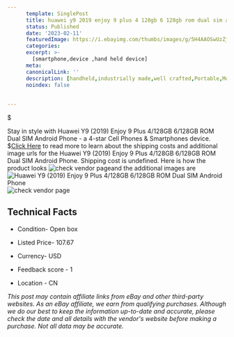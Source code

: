 ```yaml
---
      template: SinglePost
      title: huawei y9 2019 enjoy 9 plus 4 128gb 6 128gb rom dual sim android phone
      status: Published
      date: '2023-02-11'
      featuredImage: https://i.ebayimg.com/thumbs/images/g/5H4AAOSwUzZjtZBA/s-l225.jpg
      categories: 
      excerpt: >-
        [smartphone,device ,hand held device]
      meta:
      canonicalLink: ''
      description: [handheld,industrially made,well crafted,Portable,Mobile,Compact,Convenient,Lightweight,Maneuverable,Man-portable,Miniature,Carriable,Hand-held,Light,Holdable,Transportable,Mobile device,Pocket-sized,On-the-go,Wireless,Cordless,Compact size,Convenient size, smartphone,device ,hand held device]
      noindex: false
      
        
---
```

$

Stay in style with Huawei Y9 (2019) Enjoy 9 Plus 4/128GB 6/128GB ROM Dual SIM Android Phone - a 4-star Cell Phones & Smartphones device.
$[Click Here](https://www.ebay.com/itm/314383014789?hash=item4932b01b85%3Ag%3A5H4AAOSwUzZjtZBA&mkevt=1&mkcid=1&mkrid=711-53200-19255-0&campid=%253CePNCampaignId%253E&customid=%253CreferenceId%253E&toolid=10049) to read more to learn about the shipping costs and additional image urls for the Huawei Y9 (2019) Enjoy 9 Plus 4/128GB 6/128GB ROM Dual SIM Android Phone. Shipping cost is undefined. Here is how the product looks ![check vendor page](https://i.ebayimg.com/thumbs/images/g/5H4AAOSwUzZjtZBA/s-l225.jpg)and the additional images are![Huawei Y9 (2019) Enjoy 9 Plus 4/128GB 6/128GB ROM Dual SIM Android Phone](https://i.ebayimg.com/images/g/5H4AAOSwUzZjtZBA/s-l225.jpg)![check vendor page](https://origin-galleryplus.ebayimg.com/ws/web/314383014789_2_0_1/225x225.jpg,https://origin-galleryplus.ebayimg.com/ws/web/314383014789_3_0_1/225x225.jpg,https://origin-galleryplus.ebayimg.com/ws/web/314383014789_4_0_1/225x225.jpg,https://origin-galleryplus.ebayimg.com/ws/web/314383014789_5_0_1/225x225.jpg)



 ## Technical Facts 



     
      

 - Condition- Open box 


      

 - Listed Price- 107.67 


      

 - Currency- USD 


      

 - Feedback score - 1 


      

 - Location - CN 


      
      

 *_This post may contain affiliate links from eBay and other third-party websites. As an eBay affiliate, we earn from qualifying purchases. Although we do our best to keep the information up-to-date and accurate, please check the date and all details with the vendor's website before making a purchase. Not all data may be accurate._*






